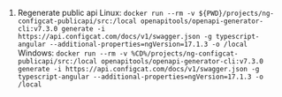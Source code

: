 1. Regenerate public api
Linux:
```docker run --rm -v ${PWD}/projects/ng-configcat-publicapi/src:/local openapitools/openapi-generator-cli:v7.3.0 generate -i https://api.configcat.com/docs/v1/swagger.json -g typescript-angular --additional-properties=ngVersion=17.1.3 -o /local```  
Windows: 
```docker run --rm -v %CD%/projects/ng-configcat-publicapi/src:/local openapitools/openapi-generator-cli:v7.3.0 generate -i https://api.configcat.com/docs/v1/swagger.json -g typescript-angular --additional-properties=ngVersion=17.1.3 -o /local```